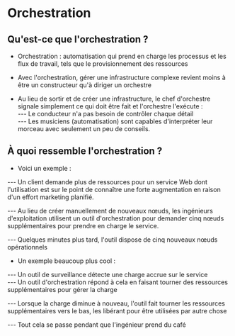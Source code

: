 # Orchestration

## Qu'est-ce que l'orchestration ?

- Orchestration : automatisation qui prend en charge les processus et les flux de travail, tels que le provisionnement des ressources

- Avec l'orchestration, gérer une infrastructure complexe revient moins à être un constructeur qu'à diriger un orchestre

- Au lieu de sortir et de créer une infrastructure, le chef d'orchestre signale simplement ce qui doit être fait et l'orchestre l'exécute : <br>
--- Le conducteur n'a pas besoin de contrôler chaque détail <br>
--- Les musiciens (automatisation) sont capables d'interpréter leur morceau avec seulement un peu de conseils.

## À quoi ressemble l'orchestration ?

- Voici un exemple :

--- Un client demande plus de ressources pour un service Web dont l'utilisation est sur le point de connaître une forte augmentation en raison d'un effort marketing planifié. <br>

--- Au lieu de créer manuellement de nouveaux nœuds, les ingénieurs d'exploitation utilisent un outil d'orchestration pour demander cinq nœuds supplémentaires pour prendre en charge le service. <br>

---  Quelques minutes plus tard, l'outil dispose de cinq nouveaux nœuds opérationnels <br>

- Un exemple beaucoup plus cool :

--- Un outil de surveillance détecte une charge accrue sur le service <br>
--- Un outil d'orchestration répond à cela en faisant tourner des ressources supplémentaires pour gérer la charge <br>

--- Lorsque la charge diminue à nouveau, l'outil fait tourner les ressources supplémentaires vers le bas, les libérant pour être utilisées par autre chose <br>

--- Tout cela se passe pendant que l'ingénieur prend du café